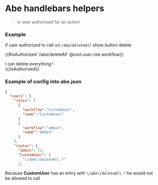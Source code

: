 # Abe handlebars helpers

> Is user authorized for an action

### Example

if user authorized to call url `/abe/deleteAll` show button delete

{{#isAuthorized '/abe/deleteAll' @root.user.role.workflow}}
<div>
  I can delete everything !
</div>
{{/isAuthorized}}

### Example of config into abe.json

```json
{
  "users": {
    "roles": [
      {
        "workflow":"CustomUser",
        "name":"CustomUser"
      }
      {
        "workflow":"admin",
        "name":"Admin"
      }
    ],
    "routes": {
      "admin": [],
      "CustomUser": [
        "\/abe\/deleteAll.*"
      ],
```

Because **CustomUser** has an entry with `\/abe\/deleteAll.*` he would not be allowed to call